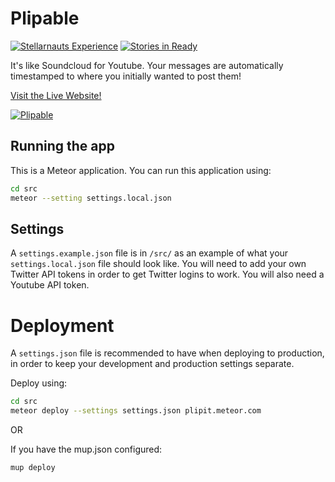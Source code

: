 Plipable
=======

[![Stellarnauts Experience](http://stellarnauts.meteor.com/api/MantarayAR/plipable/badge "Experience up for grabs")](http://stellarnauts.meteor.com/g/MantarayAR/plipable)
 [![Stories in Ready](https://badge.waffle.io/MantarayAR/plipable.png?label=ready&title=Ready)](http://waffle.io/MantarayAR/plipable)

It's like Soundcloud for Youtube. Your messages are automatically timestamped to where you initially wanted to post them!

[Visit the Live Website!](http://plipable.com)

[![Plipable](documentation/images/demo.gif)](http://plipable.com)


## Running the app

This is a Meteor application. You can run this application using:

```sh
cd src
meteor --setting settings.local.json
```


## Settings

A `settings.example.json` file is in `/src/` as an example of what your `settings.local.json` file should look like. You will need to add your own Twitter API tokens in order to get Twitter logins to work. You will also need a Youtube API token.


# Deployment

A `settings.json` file is recommended to have when deploying to production, in order to keep your development and production settings separate.

Deploy using:

```sh
cd src
meteor deploy --settings settings.json plipit.meteor.com
```

OR

If you have the mup.json configured:

```sh
mup deploy
```
